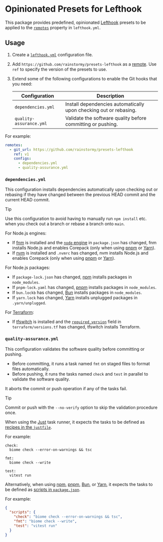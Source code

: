 # Opinionated Presets for Lefthook

This package provides predefined,
opinionated [Lefthook](https://github.com/evilmartians/lefthook) presets to be
applied to the [`remotes`](https://github.com/evilmartians/lefthook/blob/master/docs/configuration.md#remotes)
property in `lefthook.yml`.

## Usage
1. Create a [`lefthook.yml`](https://github.com/evilmartians/lefthook/blob/master/docs/configuration.md#config-file)
   configuration file.
2. Add `https://github.com/rainstormy/presets-lefthook` as
   a [remote](https://github.com/evilmartians/lefthook/blob/master/docs/configuration.md#remotes).
   Use `ref` to specify the version of the presets to use.
3. Extend some of the following configurations to enable the Git hooks that you
   need:

   | Configuration           | Description                                                       |
   |-------------------------|-------------------------------------------------------------------|
   | `dependencies.yml`      | Install dependencies automatically upon checking out or rebasing. |
   | `quality-assurance.yml` | Validate the software quality before committing or pushing.       |

For example:

```yaml
remotes:
  - git_url: https://github.com/rainstormy/presets-lefthook
    ref: v1
    configs:
      - dependencies.yml
      - quality-assurance.yml
```

### `dependencies.yml`
This configuration installs dependencies automatically upon checking out or
rebasing if they have changed between the previous HEAD commit and the current
HEAD commit.

> [!TIP]  
> Use this configuration to avoid having to manually run `npm install` etc. when
> you check out a branch or rebase a branch onto `main`.

For Node.js engines:
- If [fnm](https://github.com/Schniz/fnm) is installed and the
  [`node` engine](https://docs.npmjs.com/cli/v10/configuring-npm/package-json#engines)
  in `package.json` has changed, fnm installs Node.js and enables Corepack (only
  when using [pnpm](https://pnpm.io) or [Yarn](https://yarnpkg.com)).
- If [nvm](https://github.com/nvm-sh/nvm) is installed and `.nvmrc` has changed,
  nvm installs Node.js and enables Corepack (only when
  using [pnpm](https://pnpm.io) or [Yarn](https://yarnpkg.com)).

For Node.js packages:
- If `package-lock.json` has changed,
  [npm](https://nodejs.org/en/learn/getting-started/an-introduction-to-the-npm-package-manager)
  installs packages in `node_modules`.
- If `pnpm-lock.yaml` has changed, [pnpm](https://pnpm.io) installs packages in
  `node_modules`.
- If `bun.lockb` has changed, [Bun](https://bun.sh) installs packages in
  `node_modules`.
- If `yarn.lock` has changed, [Yarn](https://yarnpkg.com) installs unplugged
  packages in `.yarn/unplugged`.

For [Terraform](https://www.terraform.io):
- If [tfswitch](https://tfswitch.warrensbox.com) is installed and the
  [`required_version`](https://developer.hashicorp.com/terraform/language/terraform#terraform-required_version)
  field in `terraform/versions.tf` has changed, tfswitch installs Terraform.

### `quality-assurance.yml`
This configuration validates the software quality before committing or pushing.

- Before committing, it runs a task named `fmt` on staged files to format files
  automatically.
- Before pushing, it runs the tasks named `check` and `test` in parallel to
  validate the software quality.

It aborts the commit or push operation if any of the tasks fail.

> [!TIP]  
> Commit or push with the `--no-verify` option to skip the validation procedure
> once.

When using the [Just](https://just.systems) task runner, it expects the tasks to
be defined as [recipes in the `justfile`](https://just.systems/man/en).

For example:
```just
check:
  biome check --error-on-warnings && tsc

fmt:
  biome check --write

test:
  vitest run
```

Alternatively, when
using [npm](https://nodejs.org/en/learn/getting-started/an-introduction-to-the-npm-package-manager),
[pnpm](https://pnpm.io), [Bun](https://bun.sh), or [Yarn](https://yarnpkg.com),
it expects the tasks to be defined as
[scripts in `package.json`](https://docs.npmjs.com/cli/v10/using-npm/scripts).

For example:
```json
{
  "scripts": {
    "check": "biome check --error-on-warnings && tsc",
    "fmt": "biome check --write",
    "test": "vitest run"
  }
}
```
